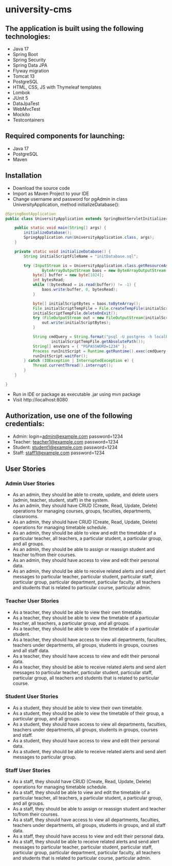 # university-cms

## The application is built using the following technologies:

- Java 17
- Spring Boot
- Spring Security 
- Spring Data JPA
- Flyway migration
- Tomcat 13
- PostgreSQL
- HTML, CSS, JS with Thymeleaf templates
- Lombok
- JUnit 5
- DataJpaTest
- WebMvcTest
- Mockito
- Testcontainers

## Required components for launching:
- Java 17
- PostgreSQL
- Maven


## Installation
- Download the source code
- Import as Maven Project to your IDE
- Change username and password for pgAdmin in class UniversityApplication, method initializeDatabase():
```java
@SpringBootApplication
public class UniversityApplication extends SpringBootServletInitializer {

    public static void main(String[] args) {
        initializeDatabase();
        SpringApplication.run(UniversityApplication.class, args);
    }

    private static void initializeDatabase() {
        String initialScriptFileName = "initDatabase.sql";

        try (InputStream is = UniversityApplication.class.getResourceAsStream("/" + initialScriptFileName);
                ByteArrayOutputStream baos = new ByteArrayOutputStream()) {
            byte[] buffer = new byte[1024];
            int bytesRead;
            while ((bytesRead = is.read(buffer)) != -1) {
                baos.write(buffer, 0, bytesRead);
            }

            byte[] initialScriptBytes = baos.toByteArray();
            File initialScriptTempFile = File.createTempFile(initialScriptFileName, ".tmp");
            initialScriptTempFile.deleteOnExit();
            try (FileOutputStream out = new FileOutputStream(initialScriptTempFile)) {
                out.write(initialScriptBytes);
            }

            String cmdQuery = String.format("psql -U postgres -h localhost -p 5432 -f %s",
                    initialScriptTempFile.getAbsolutePath());
            String[] envVars = { "PGPASSWORD=1234" };
            Process runInitScript = Runtime.getRuntime().exec(cmdQuery, envVars);
            runInitScript.waitFor();
        } catch (IOException | InterruptedException e) {
            Thread.currentThread().interrupt();
        }
    }

}
``` 
- Run in IDE or package as executable .jar using mvn package
- Visit http://localhost:8080

## Authorization, use one of the following credentials: 
- Admin: login=admin@example.com password=1234
- Teacher: teacher1@example.com password=1234
- Student: student1@example.com password=1234
- Staff: staff1@example.com password=1234


## User Stories

### Admin User Stories

- As an admin, they should be able to create, update, and delete users (admin, teacher, student, staff) in the system.
- As an admin, they should have CRUD (Create, Read, Update, Delete) operations for managing courses, groups, faculties, departments, classrooms.
- As an admin, they should have CRUD (Create, Read, Update, Delete) operations for managing timetable schedule.
- As an admin, they should be able to view and edit the timetable of a particular teacher, all teachers, a particular student, a particular group, and all groups.
- As an admin, they should be able to assign or reassign student and teacher to/from their courses.
- As an admin, they should have access to view and edit their personal data.
- As an admin, they should be able to receive related alerts and send alert messages to particular teacher, particular student, particular staff, particular group, particular department, particular faculty, all teachers and students that is related to particular course, particular admin. 

### Teacher User Stories
- As a teacher, they should be able to view their own timetable.
- As a teacher, they should be able to view the timetable of a particular teacher, all teachers, a particular group, and all groups.
- As a teacher, they should be able to view the timetable of a particular student.
- As a teacher, they should have access to view all departments, faculties, teachers under departments, all groups, students in groups, courses and all staff data.
- As a teacher, they should have access to view and edit their personal data.
- As a teacher, they should be able to receive related alerts and send alert messages to particular teacher, particular student, particular staff, particular group, all teachers and students that is related to particular course.

### Student User Stories

- As a student, they should be able to view their own timetable.
- As a student, they should be able to view the timetable of their group, a particular group, and all groups.
- As a student, they should have access to view all departments, faculties, teachers under departments, all groups, students in groups, courses and staff.
- As a student, they should have access to view and edit their personal data.
- As a student, they should be able to receive related alerts and send alert messages to particular group.

### Staff User Stories

- As a staff, they should have CRUD (Create, Read, Update, Delete) operations for managing timetable schedule.
- As a staff, they should be able to view and edit the timetable of a particular teacher, all teachers, a particular student, a particular group, and all groups.
- As a staff, they should be able to assign or reassign student and teacher to/from their courses.
- As a staff, they should have access to view all departments, faculties, teachers under departments, all groups, students in groups, and all staff data.
- As a staff, they should have access to view and edit their personal data.
- As a staff, they should be able to receive related alerts and send alert messages to particular teacher, particular student, particular staff, particular group, particular department, particular faculty, all teachers and students that is related to particular course, particular admin.
